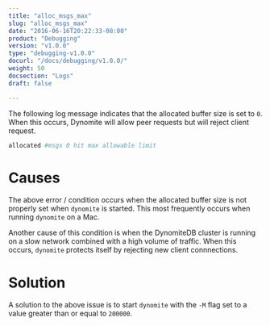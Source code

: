 ```yaml
---
title: "alloc_msgs_max"
slug: "alloc_msgs_max"
date: "2016-06-16T20:22:33-08:00"
product: "Debugging"
version: "v1.0.0"
type: "debugging-v1.0.0"
docurl: "/docs/debugging/v1.0.0/"
weight: 50
docsection: "Logs"
draft: false

---
```


The following log message indicates that the allocated buffer size is set to `0`. When this occurs, Dynomite will allow peer requests but will reject client request.

```bash
allocated #msgs 0 hit max allowable limit
```

# Causes

The above error / condition occurs when the allocated buffer size is not properly set when `dynomite` is started. This most frequently occurs when running `dynomite` on a Mac.

Another cause of this condition is when the DynomiteDB cluster is running on a slow network combined with a high volume of traffic. When this occurs, `dynomite` protects itself by rejecting new client connnections.

# Solution

A solution to the above issue is to start `dynomite` with the `-M` flag set to a value greater than or equal to `200000`.
